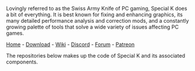 Lovingly referred to as the Swiss Army Knife of PC gaming, Special K does a bit of everything. It is best known for fixing and enhancing graphics, its many detailed performance analysis and correction mods, and a constantly growing palette of tools that solve a wide variety of issues affecting PC games.

[Home](https://special-k.info/) - [Download](https://sk-data.special-k.info/SpecialK.exe) - [Wiki](https://wiki.special-k.info/) - [Discord](https://discord.gg/specialk) - [Forum](https://discourse.differentk.fyi/) - [Patreon](https://www.patreon.com/Kaldaien)

The repositories below makes up the code of Special K and its associated components.

